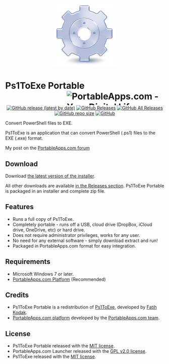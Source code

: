 <p align="center">
	<img src="./Ps1ToExePortable/App/AppInfo/appicon_256.png" width="200" alt="Ps1ToExe logo" title="Ps1ToExe logo" />
</p>

# Ps1ToExe Portable<a href="https://portableapps.com/"><img src="https://cdn.portableapps.com/portableapps.com_1546.png" width="309" height="45" alt="PortableApps.com - Your Digital Life, Anywhere" title="PortableApps.com - Your Digital Life, Anywhere" align="right"></a>

<p align="center">
	<a href="https://github.com/Makazzz/Ps1ToExePortable/releases/latest"><img alt="GitHub release (latest by date)" src="https://img.shields.io/github/v/release/Makazzz/Ps1ToExePortable?color=A4B1D8&logo=**Choose**"></a>
	<a href="https://github.com/Makazzz/Ps1ToExePortable/releases/latest"><img alt="GitHub Releases" src="https://img.shields.io/github/downloads/Makazzz/Ps1ToExePortable/latest/total?color=1A274D"></a>
	<a href="https://github.com/Makazzz/Ps1ToExePortable/releases"><img alt="GitHub All Releases" src="https://img.shields.io/github/downloads/Makazzz/Ps1ToExePortable/total?color=A4B1D8"></a>
	<a href="https://github.com/Makazzz/Ps1ToExePortable"><img alt="GitHub repo size" src="https://img.shields.io/github/repo-size/Makazzz/Ps1ToExePortable?color=1A274D"></a>
	<a href="https://raw.githubusercontent.com/Makazzz/Ps1ToExePortable/master/LICENSE"><img alt="GitHub" src="https://img.shields.io/github/license/Makazzz/Ps1ToExePortable?color=A4B1D8"></a>
</p>

Convert PowerShell files to EXE.

Ps1ToExe is an application that can convert PowerShell (.ps1) files to the EXE (.exe) format.

My post on the [PortableApps.com forum](https://portableapps.com/node/61304)

## Download

Download [the latest version of the installer][D1].

All other downloads are available [in the Releases section][D2]. Ps1ToExe Portable
is packaged in an installer and complete zip file.

[D1]: https://github.com/Makazzz/Ps1ToExePortable/releases/latest
[D2]: https://github.com/Makazzz/Ps1ToExePortable/releases

## Features

*	Runs a full copy of Ps1ToExe.
*	Completely portable - runs off a USB, cloud drive (DropBox, iCloud drive, OneDrive, etc) or hard drive.
*	Does not require administrator privileges, works for any user.
*	No need for any external software - simply download extract and run!
*	Packaged in PortableApps.com format for easy integration.

## Requirements

*	Microsoft Windows 7 or later.
*	[PortableApps.com Platform](https://PortableApps.com/download) (Recommended)

## Credits

*	Ps1ToExe Portable is a redistribution of [Ps1ToExe](https://github.com/99fk/Ps1-To-Exe-Downloader), developed by [Fatih Kodak](https://github.com/99fk).
*	[PortableApps.com platform](https://PortableApps.com/download) developed by the [PortableApps.com team](https://PortableApps.com).

## License

*	Ps1ToExe Portable released with the [MIT license](https://raw.githubusercontent.com/Makazzz/Ps1ToExePortable/master/LICENSE).
*	PortableApps.com Launcher released with the [GPL v2.0 license](https://raw.githubusercontent.com/Makazzz/Ps1ToExePortable/master/Ps1ToExePortable/Other/Source/LauncherLicense.txt).
*	Ps1ToExe released with the [MIT license](https://raw.githubusercontent.com/Makazzz/Ps1ToExePortable/master/Ps1ToExePortable/App/Ps1ToExe/license.txt).
